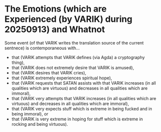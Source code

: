 The Emotions (which are Experienced (by VARIK) during 20250913) and Whatnot
===========================================================================

Some event (of that VARIK writes the translation source of the current sentnece) is contemporaneous with...

* that (VARIK attempts that VARIK defines (via Agda) a cryptography thing),
* that (VARIK does not extremely desire that VARIK is amused),
* that (VARIK desires that VARIK cries),
* that (VARIK extremely experiences spiritual hope),
* that (VARIK requests that SATAN assists with that VARIK increases (in all qualities which are virtuous) and decreases in all qualities which are immoral),
* that (VARIK very attempts that VARIK increases (in all qualities which are virtuous) and decreases in all qualities which are immoral),
* that (VARIK very expects stuff which is extreme in being fucked and in being immoral), or
* that (VARIK is very extreme in hoping for stuff which is extreme in rocking and being virtuous).
